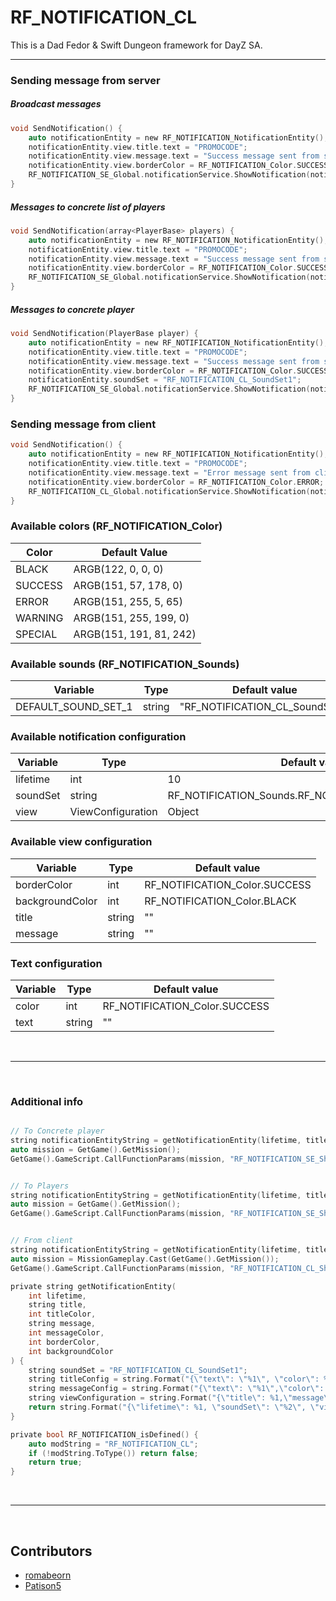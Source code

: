 # RF_NOTIFICATION_CL

This is a Dad Fedor & Swift Dungeon framework for DayZ SA.

<hr>

### Sending message from server

##### Broadcast messages
```c
void SendNotification() {
	auto notificationEntity = new RF_NOTIFICATION_NotificationEntity();
	notificationEntity.view.title.text = "PROMOCODE";
	notificationEntity.view.message.text = "Success message sent from server. (Broadcast)";
	notificationEntity.view.borderColor = RF_NOTIFICATION_Color.SUCCESS;
	RF_NOTIFICATION_SE_Global.notificationService.ShowNotification(notificationEntity);
}
```

##### Messages to concrete list of players
```c
void SendNotification(array<PlayerBase> players) {
	auto notificationEntity = new RF_NOTIFICATION_NotificationEntity();
	notificationEntity.view.title.text = "PROMOCODE";
	notificationEntity.view.message.text = "Success message sent from server. (Concrete player)";
	notificationEntity.view.borderColor = RF_NOTIFICATION_Color.SUCCESS;
	RF_NOTIFICATION_SE_Global.notificationService.ShowNotification(notificationEntity, players);
}
```

##### Messages to concrete player
```c
void SendNotification(PlayerBase player) {
	auto notificationEntity = new RF_NOTIFICATION_NotificationEntity();
	notificationEntity.view.title.text = "PROMOCODE";
	notificationEntity.view.message.text = "Success message sent from server. (Concrete player)";
	notificationEntity.view.borderColor = RF_NOTIFICATION_Color.SUCCESS;
	notificationEntity.soundSet = "RF_NOTIFICATION_CL_SoundSet1";
	RF_NOTIFICATION_SE_Global.notificationService.ShowNotification(notificationEntity, player);
}
```


### Sending message from client
```c
void SendNotification() {
	auto notificationEntity = new RF_NOTIFICATION_NotificationEntity();
	notificationEntity.view.title.text = "PROMOCODE";
	notificationEntity.view.message.text = "Error message sent from client";
	notificationEntity.view.borderColor = RF_NOTIFICATION_Color.ERROR;
	RF_NOTIFICATION_CL_Global.notificationService.ShowNotification(notificationEntity);
}
```


### Available colors (RF_NOTIFICATION_Color)
| Color   | Default Value           |
|---------|-------------------------|
| BLACK   | ARGB(122, 0, 0, 0)      |
| SUCCESS | ARGB(151, 57, 178, 0)   |
| ERROR   | ARGB(151, 255, 5, 65)   |
| WARNING | ARGB(151, 255, 199, 0)  |
| SPECIAL | ARGB(151, 191, 81, 242) |

### Available sounds (RF_NOTIFICATION_Sounds)
| Variable            | Type   | Default value                  |
|---------------------|--------|--------------------------------|
| DEFAULT_SOUND_SET_1 | string | "RF_NOTIFICATION_CL_SoundSet1" |


### Available notification configuration
| Variable | Type                    | Default value 											  |
|----------|-------------------------|------------------------------------------------------------|
| lifetime | int                     | 10            											  |
| soundSet | string       			 | RF_NOTIFICATION_Sounds.RF_NOTIFICATION_CL_SoundSet1        |
| view     | ViewConfiguration       | Object        											  |


### Available view configuration
| Variable        | Type                    | Default value                 |
|-----------------|-------------------------|-------------------------------|
| borderColor     | int                     | RF_NOTIFICATION_Color.SUCCESS |
| backgroundColor | int       				| RF_NOTIFICATION_Color.BLACK   |
| title           | string                  | ""                            |
| message         | string                  | ""                            |


### Text configuration
| Variable | Type   | Default value                 |
|----------|--------|-------------------------------|
| color    | int    | RF_NOTIFICATION_Color.SUCCESS |
| text     | string | ""                            |


</br><hr></br>


### Additional info
```c

// To Concrete player
string notificationEntityString = getNotificationEntity(lifetime, title, titleColor, message, messageColor, borderColor, backgroundColor);
auto mission = GetGame().GetMission();
GetGame().GameScript.CallFunctionParams(mission, "RF_NOTIFICATION_SE_ShowNotificationToPlayer", NULL, new Param2<string, PlayerBase>(notificationEntityString, players);


// To Players
string notificationEntityString = getNotificationEntity(lifetime, title, titleColor, message, messageColor, borderColor, backgroundColor);
auto mission = GetGame().GetMission();
GetGame().GameScript.CallFunctionParams(mission, "RF_NOTIFICATION_SE_ShowNotificationToPlayers", NULL, new Param2<string, array<PlayerBase>>(notificationEntityString, players));


// From client
string notificationEntityString = getNotificationEntity(lifetime, title, titleColor, message, messageColor, borderColor, backgroundColor);
auto mission = MissionGameplay.Cast(GetGame().GetMission());
GetGame().GameScript.CallFunctionParams(mission, "RF_NOTIFICATION_CL_ShowNotification", NULL, new Param1<string>(notificationEntityString));

private string getNotificationEntity(
	int lifetime,
	string title, 
	int titleColor,
	string message, 
	int messageColor,
	int borderColor,
	int backgroundColor
) {
	string soundSet = "RF_NOTIFICATION_CL_SoundSet1";
	string titleConfig = string.Format("{\"text\": \"%1\", \"color\": %2}", title, titleColor);
	string messageConfig = string.Format("{\"text\": \"%1\",\"color\": %2}", message, messageColor);
	string viewConfiguration = string.Format("{\"title\": %1,\"message\": %2,\"borderColor\": %3,\"backgroundColor\": %4}", titleConfig, messageConfig, borderColor, backgroundColor);
	return string.Format("{\"lifetime\": %1, \"soundSet\": \"%2\", \"view\": %3}", lifetime, soundSet, viewConfiguration);
}

private bool RF_NOTIFICATION_isDefined() {
	auto modString = "RF_NOTIFICATION_CL";
    if (!modString.ToType()) return false;
    return true;
}
```

</br><hr></br>

## Contributors

* [romabeorn](https://github.com/romabeorn)
* [Patison5](https://github.com/Patison5)
